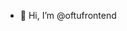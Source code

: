 - 👋 Hi, I’m @oftufrontend

<!---
oftufrontend/oftufrontend is a ✨ special ✨ repository because its `README.md` (this file) appears on your GitHub profile.
You can click the Preview link to take a look at your changes.
--->
